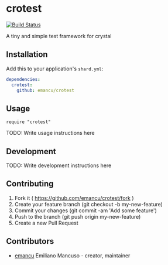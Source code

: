 # crotest
[![Build Status](https://travis-ci.org/emancu/crotest.svg?branch=master)](https://travis-ci.org/emancu/crotest)

A tiny and simple test framework for crystal

## Installation


Add this to your application's `shard.yml`:

```yaml
dependencies:
  crotest:
    github: emancu/crotest
```


## Usage


```crystal
require "crotest"
```


TODO: Write usage instructions here

## Development

TODO: Write development instructions here

## Contributing

1. Fork it ( https://github.com/emancu/crotest/fork )
2. Create your feature branch (git checkout -b my-new-feature)
3. Commit your changes (git commit -am 'Add some feature')
4. Push to the branch (git push origin my-new-feature)
5. Create a new Pull Request

## Contributors

- [emancu](https://github.com/emancu) Emiliano Mancuso - creator, maintainer
